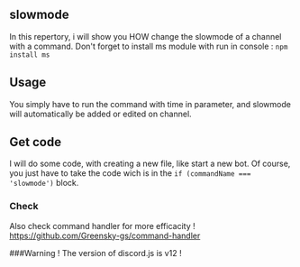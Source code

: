 ## slowmode 
In this repertory, i will show you HOW change the slowmode of a channel with a command.
Don't forget to install ms module with run in console : ``npm install ms``

## Usage

You simply have to run the command with time in parameter, and slowmode will automatically be added or edited on channel.

## Get code

I will do some code, with creating a new file, like start a new bot. Of course, you just have to take the code wich is in the ``if (commandName === 'slowmode')`` block.

### Check 

Also check command handler for more efficacity ! https://github.com/Greensky-gs/command-handler


###Warning !
The version of discord.js is v12 !
